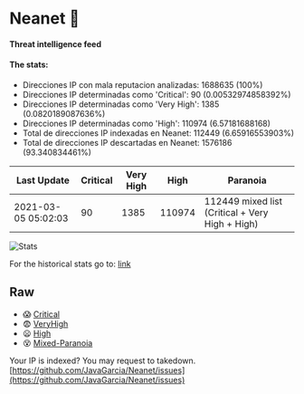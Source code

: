 # Neanet :hocho:
#### Threat intelligence feed
#### The stats:

- Direcciones IP con mala reputacion analizadas: 1688635 (100%)
- Direcciones IP determinadas como 'Critical':  90 (0.00532974858392%)
- Direcciones IP determinadas como 'Very High':  1385 (0.0820189087636%)
- Direcciones IP determinadas como 'High':  110974 (6.57181688168)
- Total de direcciones IP indexadas en Neanet:  112449 (6.65916553903%)
- Total de direcciones IP descartadas en Neanet:  1576186 (93.340834461%)

| Last Update | Critical | Very High | High | Paranoia |
| --- | --- | --- | --- | --- |
| 2021-03-05 05:02:03 | 90 | 1385 | 110974 | 112449 mixed list (Critical + Very High + High)|

![Stats](https://docs.google.com/spreadsheets/d/e/2PACX-1vSnaNMIXVabIpDJjufMlzH7poXnshF3mgd8Is1g9ytUEzVsP5my4Trn8f-xkoLLQ38xpL3HtmUexLo6/pubchart?oid=501124687&format=image)

For the historical stats go to: [link](/stats.csv)
## Raw
- :scream: [Critical](https://raw.githubusercontent.com/JavaGarcia/Neanet/master/blacklists/neanet_critical.txt)
- :fearful: [VeryHigh](https://raw.githubusercontent.com/JavaGarcia/Neanet/master/blacklists/neanet_veryHigh.txtt)
- :frowning: [High](https://raw.githubusercontent.com/JavaGarcia/Neanet/master/blacklists/neanet_high.txt)
- :dizzy_face: [Mixed-Paranoia](https://raw.githubusercontent.com/JavaGarcia/Neanet/master/blacklists/neanet_all.txt)


Your IP is indexed? You may request to takedown. [https://github.com/JavaGarcia/Neanet/issues](https://github.com/JavaGarcia/Neanet/issues)




























































































































































































































































































































































































































































































































































































































































































































































































































































































































































































































































































































































































































































































































































































































































































































































































































































































































































































































































































































































































































































































































































































































































































































































































































































































































































































































































































































































































































































































































































































































































































































































































































































































































































































































































































































































































































































































































































































































































































































































































































































































































































































































































































































































































































































































































































































































































































































































































































